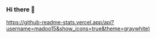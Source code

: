 ### Hi there 👋

<!--
**mandoo15/mandoo15** is a ✨ _special_ ✨ repository because its `README.md` (this file) appears on your GitHub profile.

Here are some ideas to get you started:

- 🔭 I’m currently working on ...
- 🌱 I’m currently learning ...
- 👯 I’m looking to collaborate on ...
- 🤔 I’m looking for help with ...
- 💬 Ask me about ...
- 📫 How to reach me: ...
- 😄 Pronouns: ...
- ⚡ Fun fact: ...
-->

[https://github-readme-stats.vercel.app/api?username=madoo15&show_icons=true&theme=graywhite)](https://github-readme-stats.vercel.app/api/pin/?username=anuraghazra&repo=github-readme-stats&cache_seconds=86400&theme=graywhite)
